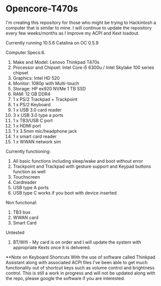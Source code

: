 # Opencore-T470s

I'm creating this repository for those who might be trying to Hackintosh a computer that is similar to mine. I will continue to update the repository every few weeks/months as I improve my ACPI and Kext loadout. 

Currently running 10.5.6 Catalina on OC 0.5.9

Computer Specs:6. 

1. Make and Model: Lenovo Thinkpad T470s
2. Processor and Chipset: Intel Core i5 6300u / Intel Skylake 100 series chipset
3. Graphics: Intel HD 520
4. Monitor: 1080p with Multi-touch 
5. Storage: HP ex920 NVMe 1 TB SSD
6. RAM: 12 GB DDR4
7. 1 x PS/2 Trackpad + Trackpoint 
8. 1 x PS/2 Keyboard
9. 1 x USB 3.0 card reader
10. 3 x USB 3.0 type a ports
11. 1 x TB3/USB C port
12. 1 x HDMI port
13. 1 x 3.5mm mic/headphone jack
14. 1 x smart card reader
15. 1 x WWAN network sim



Currently functioning:

1. All basic functions including sleep/wake and boot without error 
2. Trackpoint and Trackpad with gesture support and Keypad buttons function as well
3. Touchscreen
4. Cardreader
5. USB type A ports
6. USB type C works if you boot with device inserted

Non functional:

1. TB3 bus
2. WWAN card
3. Smart Card

Untested

1. BT/Wifi - My card is on order and I will update the system with appropriate Kexts once it is delivered. 


**Note on Keyboard Shortcuts
With the use of software called Thinkpad Assistant along with associated ACPI files I've been able to get much functionality out of shortcut keys such as volume control and brightness control. This is still a work in progress and will not be updated along with the repo, please google the software if you are interested. 

